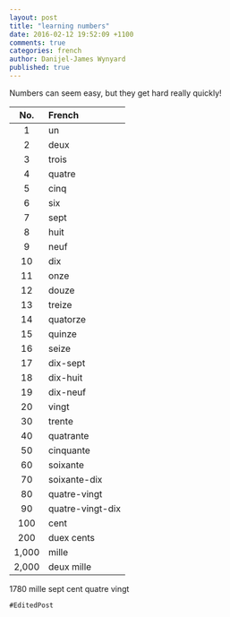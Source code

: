 ```yaml
---
layout: post
title: "learning numbers"
date: 2016-02-12 19:52:09 +1100
comments: true
categories: french
author: Danijel-James Wynyard
published: true
---
```

Numbers can seem easy, but they get hard really quickly!

| No. | French |
|:--:|:---|
| 1 | un |
| 2 | deux |
| 3 | trois |
| 4 | quatre |
| 5 | cinq |
| 6 | six |
| 7 | sept |
| 8 | huit |
| 9 | neuf |
| 10 | dix |
| 11 | onze |
| 12 | douze |
| 13 | treize |
| 14 | quatorze |
| 15 | quinze | 
| 16 | seize | 
| 17 | dix-sept |
| 18 | dix-huit |
| 19 | dix-neuf |
| 20 | vingt |
| 30 | trente |
| 40 | quatrante |
| 50 | cinquante |
| 60 | soixante |
| 70 | soixante-dix |
| 80 | quatre-vingt |
| 90 | quatre-vingt-dix |
| 100 | cent |
| 200 | duex cents |
| 1,000 | mille |
| 2,000 | deux mille |

1780 mille sept cent quatre vingt

`#EditedPost`
